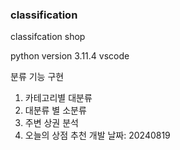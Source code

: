 ### classification

classifcation shop

python version 3.11.4
vscode

분류 기능 구현
1. 카테고리별 대분류
2. 대분류 별 소분류
3. 주변 상권 분석
4. 오늘의 상점 추천 
개발 날짜: 20240819
